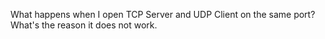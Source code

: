 What happens when I open TCP Server and UDP Client on the same port? What's the reason it does not work. 
